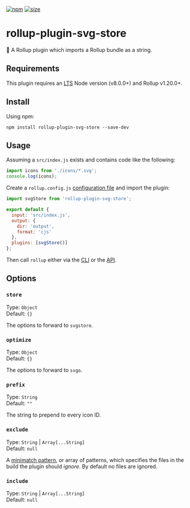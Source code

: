 [npm]: https://img.shields.io/npm/v/rollup-plugin-svg-store
[npm-url]: https://www.npmjs.com/package/rollup-plugin-svg-store
[size]: https://packagephobia.now.sh/badge?p=rollup-plugin-svg-store
[size-url]: https://packagephobia.now.sh/result?p=rollup-plugin-svg-store

[![npm][npm]][npm-url]
[![size][size]][size-url]

# rollup-plugin-svg-store

🍣 A Rollup plugin which imports a Rollup bundle as a string.

## Requirements

This plugin requires an [LTS](https://github.com/nodejs/Release) Node version (v8.0.0+) and Rollup v1.20.0+.

## Install

Using npm:

```console
npm install rollup-plugin-svg-store --save-dev
```

## Usage

Assuming a `src/index.js` exists and contains code like the following:

```js
import icons from './icons/*.svg';
console.log(icons);
```

Create a `rollup.config.js` [configuration file](https://www.rollupjs.org/guide/en/#configuration-files) and import the plugin:

```js
import svgStore from 'rollup-plugin-svg-store';

export default {
  input: 'src/index.js',
  output: {
    dir: 'output',
    format: 'cjs'
  },
  plugins: [svgStore()]
};
```

Then call `rollup` either via the [CLI](https://www.rollupjs.org/guide/en/#command-line-reference) or the [API](https://www.rollupjs.org/guide/en/#javascript-api).

## Options

### `store`

Type: `Object`<br>
Default: `{}`

The options to forward to `svgstore`.

### `optimize`

Type: `Object`<br>
Default: `{}`

The options to forward to `svgo`.

### `prefix`

Type: `String`<br>
Default: `""`

The string to prepend to every icon ID.

### `exclude`

Type: `String` | `Array[...String]`<br>
Default: `null`

A [minimatch pattern](https://github.com/isaacs/minimatch), or array of patterns, which specifies the files in the build the plugin should _ignore_. By default no files are ignored.

### `include`

Type: `String` | `Array[...String]`<br>
Default: `null`
